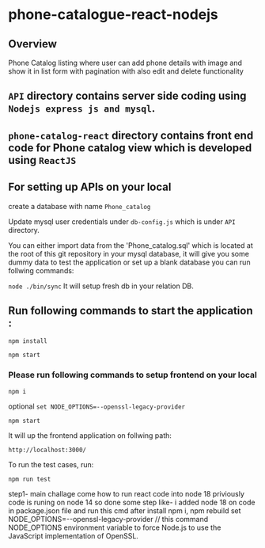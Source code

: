 # phone-catalogue-react-nodejs

## Overview

Phone Catalog listing where user can add phone details with image and show it in list form with pagination with also edit and delete functionality

## `API` directory contains server side coding using `Nodejs express js and mysql`.

## `phone-catalog-react` directory contains front end code for Phone catalog view which is developed using `ReactJS`

## For setting up APIs on your local

create a database with name `Phone_catalog`

Update mysql user credentials under `db-config.js` which is under `API` directory.

You can either import data from the 'Phone_catalog.sql' which is located at the root of this git repository in your mysql database, it will give you some dummy data to test the application or set up a blank database you can run follwing commands:

`node ./bin/sync` It will setup fresh db in your relation DB.

## Run following commands to start the application :

`npm install`

`npm start`

### Please run following commands to setup frontend on your local

`npm i`

optional `set NODE_OPTIONS=--openssl-legacy-provider`

`npm start`

It will up the frontend application on follwing path:

`http://localhost:3000/`

To run the test cases, run:

`npm run test`

step1- main challage come how to run react code into node 18 priviously code is runing on node 14 so done some step
like- i added node 18 on code in package.json file and run this cmd after install npm i, npm rebuild set NODE_OPTIONS=--openssl-legacy-provider // this command NODE_OPTIONS environment variable to force Node.js to use the JavaScript implementation of OpenSSL.
